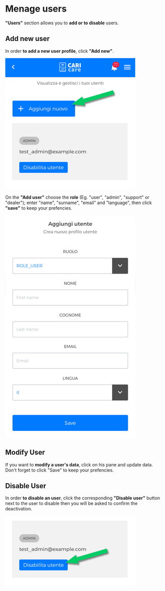 # Menage users

**"Users"** section allows you to **add or to disable** users.

## Add new user

In order **to add a new user profile**, click **"Add new"**.

<kbd>![Add New User](_images/utenti-aggiungi.png)</kbd>

On the **"Add user"** choose the **role** (Eg. "user", "admin", "support" or "dealer"); enter "name", "surname", "email" and "language", then click **"save"** to keep your prefencies. 

<kbd>![New User Data](_images/utenti-aggiungi02.png)</kbd>


## Modify User

If you want to **modify a user's data**, click on his pane and update data. Don't forget to click "Save" to keep your prefencies.


## Disable User

In order **to disable an user**, click the corresponding **"Disable user"** button next to the user to disable then you will be asked to confirm the deactivation. 

<kbd>![Compila Dati Nuovo Utente](_images/utenti-disabilita.png)</kbd>
